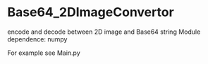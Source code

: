 # Base64_2DImageConvertor
encode and decode between 2D image and Base64 string
Module dependence: numpy

For example see Main.py
